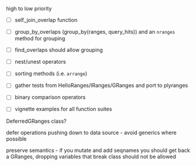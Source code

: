 high to low priority

- [ ] self_join_overlap function
- [ ] group_by_overlaps (group_by(ranges, query_hits)) and an `nranges` method for grouping
- [ ] find_overlaps should allow grouping
- [ ] nest/unest operators
- [ ] sorting methods (i.e. `arrange`)
- [ ] gather tests from HelloRanges/IRanges/GRanges and port to plyranges
- [ ] binary comparison operators
- [ ] vignette examples for all function suites




DeferredGRanges class?

defer operations pushing down to data source -  avoid generics where possible

preserve semantics - if you mutate and add seqnames you should get back
a GRanges, dropping variables that break class should not be allowed 


